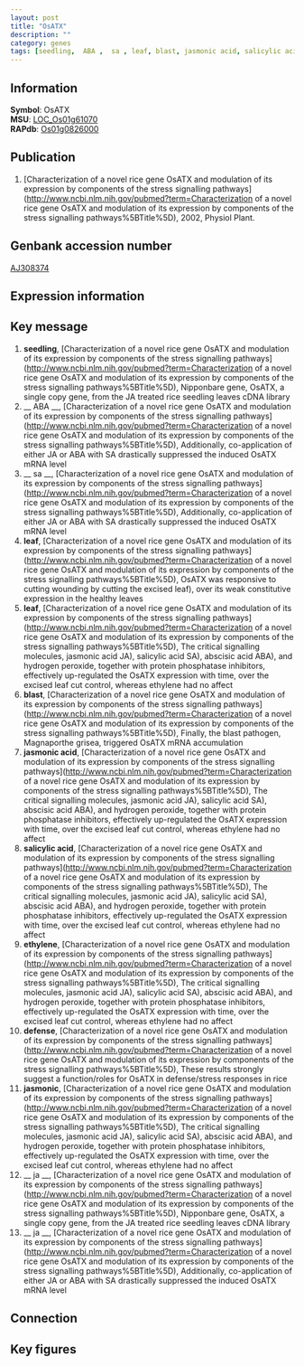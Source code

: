 ```yaml
---
layout: post
title: "OsATX"
description: ""
category: genes
tags: [seedling,  ABA ,  sa , leaf, blast, jasmonic acid, salicylic acid, ethylene, defense, jasmonic,  ja ]
---
```


## Information
__Symbol__: OsATX  
__MSU__: [LOC_Os01g61070](http://rice.plantbiology.msu.edu/cgi-bin/ORF_infopage.cgi?orf=LOC_Os01g61070)  
__RAPdb__: [Os01g0826000](http://rapdb.dna.affrc.go.jp/viewer/gbrowse_details/irgsp1?name=Os01g0826000)  

## Publication
1. [Characterization of a novel rice gene OsATX and modulation of its expression by components of the stress signalling pathways](http://www.ncbi.nlm.nih.gov/pubmed?term=Characterization of a novel rice gene OsATX and modulation of its expression by components of the stress signalling pathways%5BTitle%5D), 2002, Physiol Plant.

## Genbank accession number
[AJ308374](http://www.ncbi.nlm.nih.gov/nuccore/AJ308374)  

## Expression information

## Key message
1. __seedling__, [Characterization of a novel rice gene OsATX and modulation of its expression by components of the stress signalling pathways](http://www.ncbi.nlm.nih.gov/pubmed?term=Characterization of a novel rice gene OsATX and modulation of its expression by components of the stress signalling pathways%5BTitle%5D),  Nipponbare gene, OsATX, a single copy gene, from the JA treated rice seedling leaves cDNA library
2. __ ABA __, [Characterization of a novel rice gene OsATX and modulation of its expression by components of the stress signalling pathways](http://www.ncbi.nlm.nih.gov/pubmed?term=Characterization of a novel rice gene OsATX and modulation of its expression by components of the stress signalling pathways%5BTitle%5D),  Additionally, co-application of either JA or ABA with SA drastically suppressed the induced OsATX mRNA level
3. __ sa __, [Characterization of a novel rice gene OsATX and modulation of its expression by components of the stress signalling pathways](http://www.ncbi.nlm.nih.gov/pubmed?term=Characterization of a novel rice gene OsATX and modulation of its expression by components of the stress signalling pathways%5BTitle%5D),  Additionally, co-application of either JA or ABA with SA drastically suppressed the induced OsATX mRNA level
4. __leaf__, [Characterization of a novel rice gene OsATX and modulation of its expression by components of the stress signalling pathways](http://www.ncbi.nlm.nih.gov/pubmed?term=Characterization of a novel rice gene OsATX and modulation of its expression by components of the stress signalling pathways%5BTitle%5D),  OsATX was responsive to cutting wounding by cutting the excised leaf), over its weak constitutive expression in the healthy leaves
5. __leaf__, [Characterization of a novel rice gene OsATX and modulation of its expression by components of the stress signalling pathways](http://www.ncbi.nlm.nih.gov/pubmed?term=Characterization of a novel rice gene OsATX and modulation of its expression by components of the stress signalling pathways%5BTitle%5D),  The critical signalling molecules, jasmonic acid JA), salicylic acid SA), abscisic acid ABA), and hydrogen peroxide, together with protein phosphatase inhibitors, effectively up-regulated the OsATX expression with time, over the excised leaf cut control, whereas ethylene had no affect
6. __blast__, [Characterization of a novel rice gene OsATX and modulation of its expression by components of the stress signalling pathways](http://www.ncbi.nlm.nih.gov/pubmed?term=Characterization of a novel rice gene OsATX and modulation of its expression by components of the stress signalling pathways%5BTitle%5D),  Finally, the blast pathogen, Magnaporthe grisea, triggered OsATX mRNA accumulation
7. __jasmonic acid__, [Characterization of a novel rice gene OsATX and modulation of its expression by components of the stress signalling pathways](http://www.ncbi.nlm.nih.gov/pubmed?term=Characterization of a novel rice gene OsATX and modulation of its expression by components of the stress signalling pathways%5BTitle%5D),  The critical signalling molecules, jasmonic acid JA), salicylic acid SA), abscisic acid ABA), and hydrogen peroxide, together with protein phosphatase inhibitors, effectively up-regulated the OsATX expression with time, over the excised leaf cut control, whereas ethylene had no affect
8. __salicylic acid__, [Characterization of a novel rice gene OsATX and modulation of its expression by components of the stress signalling pathways](http://www.ncbi.nlm.nih.gov/pubmed?term=Characterization of a novel rice gene OsATX and modulation of its expression by components of the stress signalling pathways%5BTitle%5D),  The critical signalling molecules, jasmonic acid JA), salicylic acid SA), abscisic acid ABA), and hydrogen peroxide, together with protein phosphatase inhibitors, effectively up-regulated the OsATX expression with time, over the excised leaf cut control, whereas ethylene had no affect
9. __ethylene__, [Characterization of a novel rice gene OsATX and modulation of its expression by components of the stress signalling pathways](http://www.ncbi.nlm.nih.gov/pubmed?term=Characterization of a novel rice gene OsATX and modulation of its expression by components of the stress signalling pathways%5BTitle%5D),  The critical signalling molecules, jasmonic acid JA), salicylic acid SA), abscisic acid ABA), and hydrogen peroxide, together with protein phosphatase inhibitors, effectively up-regulated the OsATX expression with time, over the excised leaf cut control, whereas ethylene had no affect
10. __defense__, [Characterization of a novel rice gene OsATX and modulation of its expression by components of the stress signalling pathways](http://www.ncbi.nlm.nih.gov/pubmed?term=Characterization of a novel rice gene OsATX and modulation of its expression by components of the stress signalling pathways%5BTitle%5D),  These results strongly suggest a function/roles for OsATX in defense/stress responses in rice
11. __jasmonic__, [Characterization of a novel rice gene OsATX and modulation of its expression by components of the stress signalling pathways](http://www.ncbi.nlm.nih.gov/pubmed?term=Characterization of a novel rice gene OsATX and modulation of its expression by components of the stress signalling pathways%5BTitle%5D),  The critical signalling molecules, jasmonic acid JA), salicylic acid SA), abscisic acid ABA), and hydrogen peroxide, together with protein phosphatase inhibitors, effectively up-regulated the OsATX expression with time, over the excised leaf cut control, whereas ethylene had no affect
12. __ ja __, [Characterization of a novel rice gene OsATX and modulation of its expression by components of the stress signalling pathways](http://www.ncbi.nlm.nih.gov/pubmed?term=Characterization of a novel rice gene OsATX and modulation of its expression by components of the stress signalling pathways%5BTitle%5D),  Nipponbare gene, OsATX, a single copy gene, from the JA treated rice seedling leaves cDNA library
13. __ ja __, [Characterization of a novel rice gene OsATX and modulation of its expression by components of the stress signalling pathways](http://www.ncbi.nlm.nih.gov/pubmed?term=Characterization of a novel rice gene OsATX and modulation of its expression by components of the stress signalling pathways%5BTitle%5D),  Additionally, co-application of either JA or ABA with SA drastically suppressed the induced OsATX mRNA level

## Connection

## Key figures



